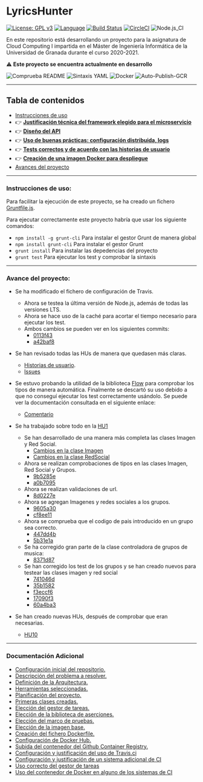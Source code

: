 # LyricsHunter

[![License: GPL v3](https://img.shields.io/badge/License-GPLv3-blue.svg)](https://www.gnu.org/licenses/gpl-3.0) [![Language](https://img.shields.io/badge/node.js%20-%2343853D.svg?&logo=node.js&logoColor=white)](https://nodejs.org/es/) [![Build Status](https://travis-ci.com/AngelValera/LyricsHunter.svg?branch=main)](https://travis-ci.com/AngelValera/LyricsHunter) [![CircleCI](https://circleci.com/gh/AngelValera/LyricsHunter.svg?style=svg)](https://circleci.com/gh/AngelValera/LyricsHunter) ![Node.js_CI](https://github.com/AngelValera/LyricsHunter/workflows/Node.js_CI/badge.svg)

En este repositorio está desarrollando un proyecto para la asignatura
de Cloud Computing I impartida en el Máster de Ingeniería Informática
de la Universidad de Granada durante el curso 2020-2021.

:warning: **Este proyecto se encuentra actualmente en desarrollo**

![Comprueba README](https://github.com/AngelValera/LyricsHunter/workflows/Comprueba%20README/badge.svg) ![Sintaxis YAML](https://github.com/AngelValera/LyricsHunter/workflows/Sintaxis%20YAML/badge.svg) ![Docker](https://github.com/AngelValera/LyricsHunter/workflows/Docker/badge.svg) ![Auto-Publish-GCR](https://github.com/AngelValera/LyricsHunter/workflows/Auto-Publish-GCR/badge.svg)

---
## Tabla de contenidos

<!-- * :point_right: **[](Doc/)** -->

* [Instrucciones de uso](#instrucciones-de-uso)
* :point_right: **[Justificación técnica del framework elegido para el microservicio](Doc/H5/justificacionFrameworkElegido.md)**
* :point_right: **[Diseño del API](Doc/H5/diseñoApi.md)**
* :point_right: **[Uso de buenas prácticas: configuración distribuida, logs](Doc/H5/buenasPracticas.md)**
* :point_right: **[Tests correctos y de acuerdo con las historias de usuario](Doc/H5/testCorrectos.md)**
* :point_right: **[Creación de una imagen Docker para despliegue](Doc/H5/dockerDespliegue.md)**
* [Avances del proyecto](#avance-del-proyecto)

---
### Instrucciones de uso:

Para facilitar la ejecución de este proyecto, se ha creado un fichero [Gruntfile.js](Gruntfile.js).

Para ejecutar correctamente este proyecto habría que usar los siguiente comandos:

- `npm install -g grunt-cli`  Para instalar el gestor Grunt de manera global
- `npm install grunt-cli`  Para instalar el gestor Grunt
- `grunt install` Para instalar las depedencias del proyecto
- `grunt test` Para ejecutar los test y comprobar la sintaxis

---
### Avance del proyecto:

- Se ha modificado el fichero de configuración de Travis. 
  - Ahora se testea la última versión de Node.js, además de todas las versiones LTS. 
  - Ahora se hace uso de la caché para acortar el tiempo necesario para ejecutar los test.
  - Ambos cambios se pueden ver en los siguientes commits:
    - [0113f43](https://github.com/AngelValera/LyricsHunter/commit/0113f4381a5c3daa1526853a5d9dd451c8f92660)
    - [a42baf8](https://github.com/AngelValera/LyricsHunter/commit/a42baf8f666232bdbd63ecc671d21525fce51fb0)
- Se han revisado todas las HUs de manera que quedasen más claras.
  - [Historias de usuario](https://github.com/AngelValera/LyricsHunter/issues?q=is%3Aissue+is%3Aopen+label%3Auser-stories).
  - [Issues](https://github.com/AngelValera/LyricsHunter/labels/Task)
- Se estuvo probando la utilidad de la biblioteca [Flow](https://flow.org/) para comprobar los tipos de manera automática. Finalmente se descartó su uso debido a que no conseguí ejecutar los test correctamente usándolo.
Se puede ver la documentación consultada en el siguiente enlace:
  - [Comentario](https://github.com/AngelValera/LyricsHunter/issues/16#issuecomment-761156294)
- Se ha trabajado sobre todo en la [HU1](https://github.com/AngelValera/LyricsHunter/issues/12) 
  - Se han desarrollado de una manera más completa las clases Imagen y Red Social. 
    - [Cambios en la clase Imagen](https://github.com/AngelValera/LyricsHunter/issues/18)
    - [Cambios en la clase RedSocial](https://github.com/AngelValera/LyricsHunter/issues/21)
  - Ahora se realizan comprobaciones de tipos en las clases Imagen, Red Social y Grupos.
    - [9b5285e](https://github.com/AngelValera/LyricsHunter/commit/9b5285e747e90c5ca12e6c6e541343d9a727b205)
    - [a0b7095](https://github.com/AngelValera/LyricsHunter/commit/a0b7095c3572a5f78bf60911d466d793cc974efe)
  - Ahora se realizan validaciones de url.
    - [8d0227e](https://github.com/AngelValera/LyricsHunter/commit/8d0227e2d214a3d1ca2345e2ba107a3f1aa9f355)
  - Ahora se agregan Imagenes y redes sociales a los grupos.
    - [9605a30](https://github.com/AngelValera/LyricsHunter/commit/9605a3073e328874734b12984ea02c4bb6ab47b0)  
    - [cf8ee11](https://github.com/AngelValera/LyricsHunter/commit/cf8ee113a06177382e40bf1a312cc6c69b4fdf9a)
  - Ahora se comprueba que el codigo de pais introducido en un grupo sea correcto.
    - [447dd4b](https://github.com/AngelValera/LyricsHunter/commit/447dd4b179c74697a02ca638611b9eeefcbe4bee)
    - [5b31e1a](https://github.com/AngelValera/LyricsHunter/commit/5b31e1ad8fb7170385dcf8d616a0c90c419535f3)
  - Se ha corregido gran parte de la clase controladora de grupos de musica:
    - [8371d87](https://github.com/AngelValera/LyricsHunter/commit/8371d87f5133be7239ec598521a05cf259a2045f)
  - Se han corregido los test de los grupos y se han creado nuevos para testear las clases imagen y red social
    - [741046d](https://github.com/AngelValera/LyricsHunter/commit/741046d611307ab4124ebf43e6d12113fd4d2dd8)
    - [35b1582](https://github.com/AngelValera/LyricsHunter/commit/35b158255f811c31c72bd72f053db7471fd94076)
    - [f3eccf6](https://github.com/AngelValera/LyricsHunter/commit/f3eccf67bfe159c5895485fea89c9c6eed84ec8f)
    - [17090f3](https://github.com/AngelValera/LyricsHunter/commit/17090f3701d6e41a6351846b5174e37296d5f7db)
    - [60a4ba3](https://github.com/AngelValera/LyricsHunter/commit/60a4ba3508092c6dbeb5d064ca059b3fac585172)


- Se han creado nuevas HUs, después de comprobar que eran necesarias.
  - [HU10](https://github.com/AngelValera/LyricsHunter/issues/66)
 
---
### Documentación Adicional

* [Configuración inicial del repositorio.](Doc/H0/Configuracion_Inicial.md)
* [Descripción del problema a resolver.](Doc//H0/Descripcion_Problema.md) 
* [Definición de la Arquitectura.](Doc/H1/Arquitectura.md)
* [Herramientas seleccionadas.](Doc/H1/Herramientas.md)
* [Planificación del proyecto.](Doc/H1/Planificacion.md)
* [Primeras clases creadas.](Doc/H1/Clases.md)
* [Elección del gestor de tareas.](Doc/H2/Eleccion_GestorTareas.md)
* [Elección de la biblioteca de aserciones.](Doc/H2/Eleccion_Bib_Aserciones.md)
* [Elección del marco de pruebas.](Doc/H2/Eleccion_MarcoPruebas.md)
* [Elección de la imagen base.](Doc/H3/Eleccion_ImagenBase.md)
* [Creación del fichero Dockerfile.](Doc/H3/Creacion_Dockerfile.md)
* [Configuración de Docker Hub.](Doc/H3/Configuracion_DockerHub.md)
* [Subida del contenedor del Github Container Registry.](Doc/H3/Configuracion_GCR.md)
* [Configuración y justificación del uso de Travis.ci](Doc/H4/justificacion_Travis.md)
* [Configuración y justificación de un sistema adicional de CI](Doc/H4/CI_Adicional.md)
* [Uso correcto del gestor de tareas](Doc/H4/correcto_Uso_GT.md)
* [Uso del contenedor de Docker en alguno de los sistemas de CI](Doc/H4/correcto_Uso_Docker.md)


